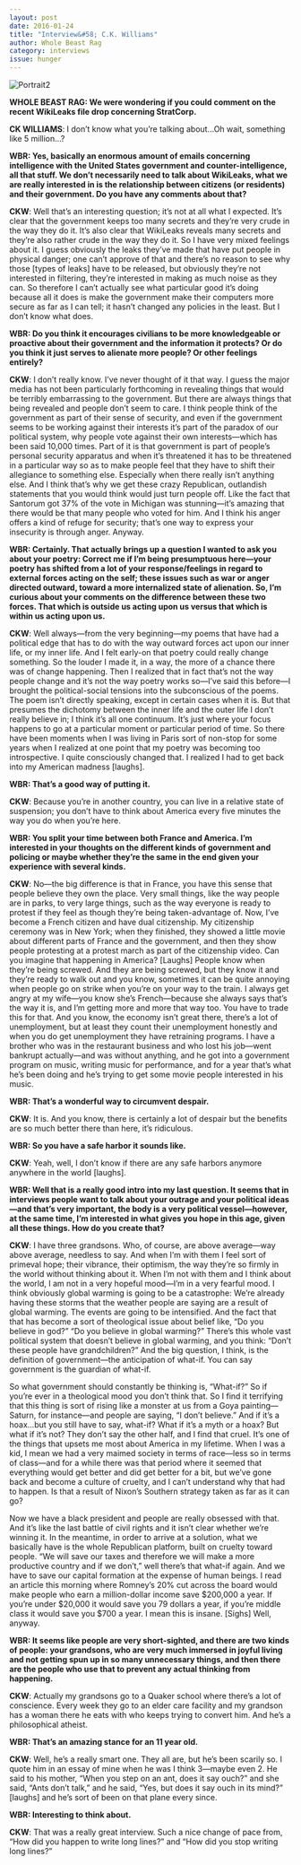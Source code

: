 ```yaml
---
layout: post 
date: 2016-01-24
title: "Interview&#58; C.K. Williams"
author: Whole Beast Rag
category: interviews
issue: hunger
---
```

![Portrait2](/assets/img/hunger/ck-williams-interview-portrait.jpg)

**WHOLE BEAST RAG: We were wondering if you could comment on the recent WikiLeaks file drop concerning StratCorp.**

**CK WILLIAMS**: I don’t know what you’re talking about…Oh wait, something like 5 million…?  

**WBR: Yes, basically an enormous amount of emails concerning intelligence with the United States government and counter-intelligence, all that stuff. We don’t necessarily need to talk about WikiLeaks, what we are really interested in is the relationship between citizens (or residents) and their government. Do you have any comments about that?**

**CKW**: Well that’s an interesting question; it’s not at all what I expected. It’s clear that the government keeps too many secrets and they’re very crude in the way they do it. It’s also clear that WikiLeaks reveals many secrets and they’re also rather crude in the way they do it. So I have very mixed feelings about it. I guess obviously the leaks they’ve made that have put people in physical danger; one can’t approve of that and there’s no reason to see why those [types of leaks] have to be released, but obviously they’re not interested in filtering, they’re interested in making as much noise as they can. So therefore I can’t actually see what particular good it’s doing because all it does is make the government make their computers more secure as far as I can tell; it hasn’t changed any policies in the least. But I don’t know what does.

**WBR: Do you think it encourages civilians to be more knowledgeable or proactive about their government and the information it protects? Or do you think it just serves to alienate more people? Or other feelings entirely?**

**CKW**: I don’t really know. I’ve never thought of it that way. I guess the major media has not been particularly forthcoming in revealing things that would be terribly embarrassing to the government. But there are always things that being revealed and people don’t seem to care. I think people think of the government as part of their sense of security, and even if the government seems to be working against their interests it’s part of the paradox of our political system, why people vote against their own interests—which has been said 10,000 times. Part of it is that government is part of people’s personal security apparatus and when it’s threatened it has to be threatened in a particular way so as to make people feel that they have to shift their allegiance to something else. Especially when there really isn’t anything else. And I think that’s why we get these crazy Republican, outlandish statements that you would think would just turn people off. Like the fact that Santorum got 37% of the vote in Michigan was stunning—it’s amazing that there would be that many people who voted for him. And I think his anger offers a kind of refuge for security; that’s one way to express your insecurity is through anger. Anyway.

**WBR: Certainly. That actually brings up a question I wanted to ask you about your poetry: Correct me if I’m being presumptuous here—your poetry has shifted from a lot of your response/feelings in regard to external forces acting on the self; these issues such as war or anger directed outward, toward a more internalized state of alienation. So, I’m curious about your comments on the difference between these two forces. That which is outside us acting upon us versus that which is within us acting upon us.**

**CKW**: Well always—from the very beginning—my poems that have had a political edge that has to do with the way outward forces act upon our inner life, or my inner life. And I felt early-on that poetry could really change something. So the louder I made it, in a way, the more of a chance there was of change happening. Then I realized that in fact that’s not the way people change and it’s not the way poetry works so—I’ve said this before—I brought the political-social tensions into the subconscious of the poems. The poem isn’t directly speaking, except in certain cases when it is. But that presumes the dichotomy between the inner life and the outer life I don’t really believe in; I think it’s all one continuum. It’s just where your focus happens to go at a particular moment or particular period of time. So there have been moments when I was living in Paris sort of non-stop for some years when I realized at one point that my poetry was becoming too introspective. I quite consciously changed that. I realized I had to get back into my American madness [laughs].

**WBR: That’s a good way of putting it.**  

**CKW**: Because you’re in another country, you can live in a relative state of suspension; you don’t have to think about America every five minutes the way you do when you’re here.

**WBR: You split your time between both France and America. I’m interested in your thoughts on the different kinds of government and policing or maybe whether they’re the same in the end given your experience with several kinds.**  

**CKW**: No—the big difference is that in France, you have this sense that people believe they own the place. Very small things, like the way people are in parks, to very large things, such as the way everyone is ready to protest if they feel as though they’re being taken-advantage of. Now, I’ve become a French citizen and have dual citizenship. My citizenship ceremony was in New York; when they finished, they showed a little movie about different parts of France and the government, and then they show people protesting at a protest march as part of the citizenship video. Can you imagine that happening in America? [Laughs] People know when they’re being screwed. And they are being screwed, but they know it and they’re ready to walk out and you know, sometimes it can be quite annoying when people go on strike when you’re on your way to the train. I always get angry at my wife—you know she’s French—because she always says that’s the way it is, and I’m getting more and more that way too. You have to trade this for that. And you know, the economy isn’t great there, there’s a lot of unemployment, but at least they count their unemployment honestly and when you do get unemployment they have retraining programs. I have a brother who was in the restaurant business and who lost his job—went bankrupt actually—and was without anything, and he got into a government program on music, writing music for performance, and for a year that’s what he’s been doing and he’s trying to get some movie people interested in his music.

**WBR: That’s a wonderful way to circumvent despair.**  

**CKW**: It is. And you know, there is certainly a lot of despair but the benefits are so much better there than here, it’s ridiculous.

**WBR: So you have a safe harbor it sounds like.**

**CKW**: Yeah, well, I don’t know if there are any safe harbors anymore anywhere in the world [laughs].

**WBR: Well that is a really good intro into my last question. It seems that in interviews people want to talk about your outrage and your political ideas—and that’s very important, the body is a very political vessel—however, at the same time, I’m interested in what gives you hope in this age, given all these things. How do you create that?**

**CKW**: I have three grandsons. Who, of course, are above average—way above average, needless to say. And when I’m with them I feel sort of primeval hope; their vibrance, their optimism, the way they’re so firmly in the world without thinking about it. When I’m not with them and I think about the world, I am not in a very hopeful mood—I’m in a very fearful mood. I think obviously global warming is going to be a catastrophe: We’re already having these storms that the weather people are saying are a result of global warming. The events are going to be intensified. And the fact that that has become a sort of theological issue about belief like, “Do you believe in god?” “Do you believe in global warming?” There’s this whole vast political system that doesn’t believe in global warming, and you think: “Don’t these people have grandchildren?” And the big question, I think, is the definition of government—the anticipation of what-if. You can say government is the guardian of what-if.

So what government should constantly be thinking is, “What-if?” So if you’re ever in a theological mood you don’t think that. So I find it terrifying that this thing is sort of rising like a monster at us from a Goya painting—Saturn, for instance—and people are saying, “I don’t believe.” And if it’s a hoax…but you still have to say, what-if? What if it’s a myth or a hoax? But what if it’s not? They don’t say the other half, and I find that cruel. It’s one of the things that upsets me most about America in my lifetime. When I was a kid, I mean we had a very maimed society in terms of race—less so in terms of class—and for a while there was that period where it seemed that everything would get better and did get better for a bit, but we’ve gone back and become a culture of cruelty, and I can’t understand why that had to happen. Is that a result of Nixon’s Southern strategy taken as far as it can go?

Now we have a black president and people are really obsessed with that. And it’s like the last battle of civil rights and it isn’t clear whether we’re winning it. In the meantime, in order to arrive at a solution, what we basically have is the whole Republican platform, built on cruelty toward people. “We will save our taxes and therefore we will make a more productive country and if we don’t,” well there’s that what-if again. And we have to save our capital formation at the expense of human beings. I read an article this morning where Romney’s 20% cut across the board would make people who earn a million-dollar income save $200,000 a year. If you’re under $20,000 it would save you 79 dollars a year, if you’re middle class it would save you $700 a year. I mean this is insane. [Sighs] Well, anyway.

**WBR: It seems like people are very short-sighted, and there are two kinds of people: your grandsons, who are very much immersed in joyful living and not getting spun up in so many unnecessary things, and then there are the people who use that to prevent any actual thinking from happening.**

**CKW**: Actually my grandsons go to a Quaker school where there’s a lot of conscience. Every week they go to an elder care facility and my grandson has a woman there he eats with who keeps trying to convert him. And he’s a philosophical atheist.

**WBR: That’s an amazing stance for an 11 year old.**  

**CKW**: Well, he’s a really smart one. They all are, but he’s been scarily so. I quote him in an essay of mine when he was I think 3—maybe even 2\. He said to his mother, “When you step on an ant, does it say ouch?” and she said, “Ants don’t talk,” and he said, “Yes, but does it say ouch in its mind?” [laughs] and he’s sort of been on that plane every since.

**WBR: Interesting to think about.**

**CKW**: That was a really great interview. Such a nice change of pace from, “How did you happen to write long lines?” and “How did you stop writing long lines?”